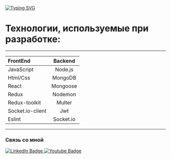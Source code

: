 

[![Typing SVG](https://readme-typing-svg.herokuapp.com?duration=4000&color=000000&multiline=true&lines=Full+stack+developer)](https://git.io/typing-svg)





# Технологии, используемые при разработке:
***
FrontEnd | Backend
:----|:-------: |
JavaScript|Node.js
Html/Css|MongoDB
React|Mongoose
Redux|Nodemon
Redux-toolkit|Multer
Socket.io-client|Jwt
Eslint|Socket.io
***





<div>

### Связь со мной
<div id="badges">
  <a href="https://wa.me/79899269218">
    <img src="https://camo.githubusercontent.com/060a099f7027697ebc01fde0770b93c9a9bda3f1fbd89e9b12cd398f03fe2cae/68747470733a2f2f696d672e736869656c64732e696f2f62616467652f77686174736170702d3131313131313f7374796c653d666f722d7468652d6261646765266c6f676f3d7768617473617070" alt="LinkedIn Badge"/>
  </a>
  <a href="https://t.me/VENDETTA_11">
    <img src="https://camo.githubusercontent.com/31488e2c24f52274e310f551dda440a0e2d39634b391c1093d2f9b64c2110f8a/68747470733a2f2f696d672e736869656c64732e696f2f62616467652f54656c656772616d2d3131313131313f7374796c653d666f722d7468652d6261646765266c6f676f3d74656c656772616d" alt="Youtube Badge"/>
  </a>
</div>
